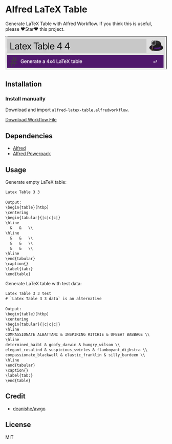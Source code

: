 # Alfred LaTeX Table

Generate LaTeX Table with Alfred Workflow. 
If you think this is useful, please  ❤️Star❤️ this project.

![screenshot](/screenshot.png)

## Installation

### Install manually

Download and import `alfred-latex-table.alfredworkflow`.

[Download Workflow File](https://github.com/Ye-0413/alfred-latex-table/raw/master/alfred-latex-table.alfredworkflow)

## Dependencies

- [Alfred](https://www.alfredapp.com/)
- [Alfred Powerpack](https://www.alfredapp.com/powerpack/)

## Usage

Generate empty LaTeX table:

```shell
Latex Table 3 3

Output:
\begin{table}[htbp]
\centering
\begin{tabular}{|c|c|c|}
\hline
  &   &   \\
\hline
  &   &   \\
  &   &   \\
  &   &   \\
\hline
\end{tabular}
\caption{}
\label{tab:}
\end{table}
```

Generate LaTeX table with test data:

```shell
Latex Table 3 3 test
# `Latex Table 3 3 data` is an alternative

Output:
\begin{table}[htbp]
\centering
\begin{tabular}{|c|c|c|}
\hline
COMPASSIONATE ALBATTANI & INSPIRING RITCHIE & UPBEAT BABBAGE \\
\hline
determined_haibt & goofy_darwin & hungry_wilson \\
elegant_rosalind & suspicious_swirles & flamboyant_dijkstra \\
compassionate_blackwell & elastic_franklin & silly_bardeen \\
\hline
\end{tabular}
\caption{}
\label{tab:}
\end{table}
```

## Credit

- [deanishe/awgo](https://github.com/deanishe/awgo)

## License

MIT
